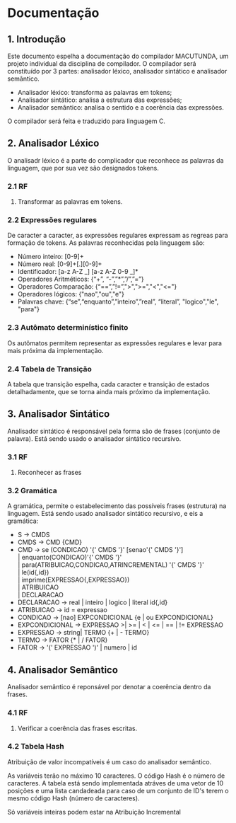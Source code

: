 # Documentação

## 1. Introdução
Este documento espelha a documentação do compilador MACUTUNDA, um projeto individual da disciplina de compilador. O compilador será constituído por 3 partes: analisador léxico, analisador sintático e analisador semântico.  
- Analisador léxico: transforma as palavras em tokens;
- Analisador sintático: analisa a estrutura das expressões;
- Analisador semântico: analisa o sentido e a coerência das expressões.  
  
O compilador será feita e traduzido para linguagem C.

## 2. Analisador Léxico

O analisadr léxico é a parte do complicador que reconhece as palavras da linguagem, que por sua vez são designados tokens.

### 2.1 RF
1. Transformar as palavras em tokens.

### 2.2 Expressões regulares

De caracter a caracter, as expressões regulares expressam as regreas para formação de tokens. As palavras reconhecidas pela linguagem são: 
- Número inteiro: [0-9]+
- Número real: [0-9]+[.][0-9]+
- Identificador: [a-z A-Z _] [a-z A-Z  0-9 _]*
- Operadores Aritméticos: {“+”, “-”,”*”,”/”,”=”}
- Operadores Comparação: {“==”,”!=”,">",">=","<","<="}
- Operadores lógicos: {"nao","ou","e"}
- Palavras chave: {“se”,“enquanto”,”inteiro”,”real”, “literal”, "logico","le", "para"}

### 2.3 Autômato determinístico finito
Os autômatos permitem representar as expressões regulares e levar para mais próxima da implementação. 

### 2.4 Tabela de Transição

A tabela que transição espelha, cada caracter e transição de estados detalhadamente, que se torna ainda mais próximo da implementação.

## 3. Analisador Sintático

Analisador sintático é responsável pela forma são de frases (conjunto de palavra). Está sendo usado o analisador sintático recursivo.

### 3.1 RF
1. Reconhecer as frases

### 3.2 Gramática

A gramática, permite o estabelecimento das possíveis frases (estrutura) na linguagem. Está sendo usado analisador sintático recursivo, e eis a gramática:
- S -> CMDS   
- CMDS -> CMD {CMD}  
- CMD -> se (CONDICAO) '{' CMDS '}' [senao'{' CMDS '}']    
    | enquanto(CONDICAO)'{' CMDS '}'  
    | para(ATRIBUICAO,CONDICAO,ATRINCREMENTAL) '{' CMDS '}'  
    | le(id{,id})  
    | imprime(EXPRESSAO{,EXPRESSAO})  
    | ATRIBUICAO  
    | DECLARACAO  
- DECLARACAO -> real | inteiro | logico | literal id{,id}  
- ATRIBUICAO -> id = expressao  
- CONDICAO -> [nao] EXPCONDICIONAL {e | ou EXPCONDICIONAL}  
- EXPCONDICIONAL -> EXPRESSAO >| >= | < | <= | == | !=  EXPRESSAO  
- EXPRESSAO -> string| TERMO {+ | - TERMO}    
- TERMO -> FATOR {* | / FATOR}   
- FATOR -> '(' EXPRESSAO ')' | numero | id   

## 4. Analisador Semântico
Analisador semântico é reponsável por denotar a coerência dentro da frases.

### 4.1 RF
1. Verificar a coerência das frases escritas.

### 4.2 Tabela Hash

Atribuição de valor incompatíveis é um caso do analisador semântico.

As variáveis terão no máximo 10 caracteres.
O código Hash é o número de caracteres. A tabela está sendo implementada atráves de uma vetor de 10 posições e uma lista candadeada para caso de um conjunto de ID's  terem o mesmo código Hash (número de caracteres).

Só variáveis inteiras podem estar na Atribuição Incremental

